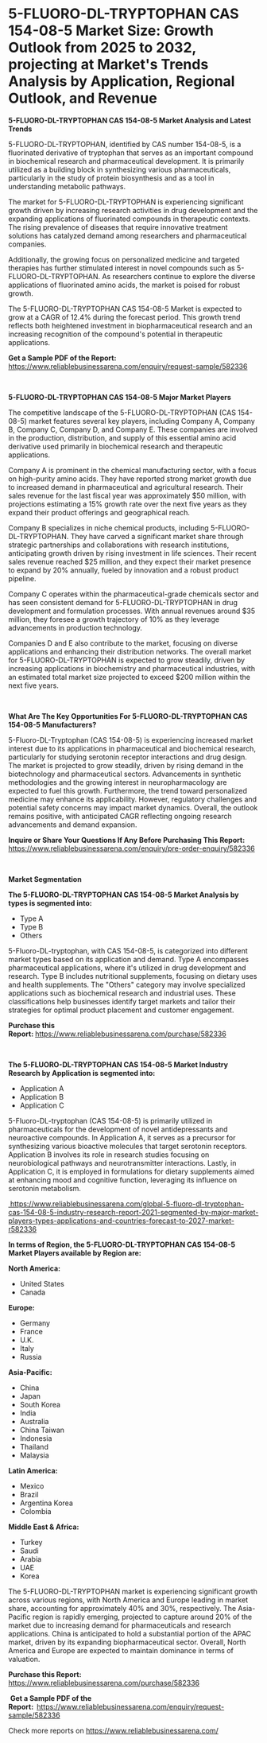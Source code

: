 <p><h1>5-FLUORO-DL-TRYPTOPHAN CAS 154-08-5 Market Size: Growth Outlook from 2025 to 2032, projecting at Market's Trends Analysis by Application, Regional Outlook, and Revenue</h1></p><p><strong>5-FLUORO-DL-TRYPTOPHAN CAS 154-08-5 Market Analysis and Latest Trends</strong></p>
<p><p>5-FLUORO-DL-TRYPTOPHAN, identified by CAS number 154-08-5, is a fluorinated derivative of tryptophan that serves as an important compound in biochemical research and pharmaceutical development. It is primarily utilized as a building block in synthesizing various pharmaceuticals, particularly in the study of protein biosynthesis and as a tool in understanding metabolic pathways.</p><p>The market for 5-FLUORO-DL-TRYPTOPHAN is experiencing significant growth driven by increasing research activities in drug development and the expanding applications of fluorinated compounds in therapeutic contexts. The rising prevalence of diseases that require innovative treatment solutions has catalyzed demand among researchers and pharmaceutical companies.</p><p>Additionally, the growing focus on personalized medicine and targeted therapies has further stimulated interest in novel compounds such as 5-FLUORO-DL-TRYPTOPHAN. As researchers continue to explore the diverse applications of fluorinated amino acids, the market is poised for robust growth.</p><p>The 5-FLUORO-DL-TRYPTOPHAN CAS 154-08-5 Market is expected to grow at a CAGR of 12.4% during the forecast period. This growth trend reflects both heightened investment in biopharmaceutical research and an increasing recognition of the compound's potential in therapeutic applications.</p></p>
<p><strong>Get a Sample PDF of the Report:&nbsp;</strong> <a href="https://www.reliablebusinessarena.com/enquiry/request-sample/582336?utm_campaign=2175&utm_medium=2&utm_source=Github&utm_content=ia&utm_term=23032025&utm_id=5-fluoro-dl-tryptophan-cas-154-08-5">https://www.reliablebusinessarena.com/enquiry/request-sample/582336</a></p>
<p>&nbsp;</p>
<p><strong>5-FLUORO-DL-TRYPTOPHAN CAS 154-08-5 Major Market Players</strong></p>
<p><p>The competitive landscape of the 5-FLUORO-DL-TRYPTOPHAN (CAS 154-08-5) market features several key players, including Company A, Company B, Company C, Company D, and Company E. These companies are involved in the production, distribution, and supply of this essential amino acid derivative used primarily in biochemical research and therapeutic applications.</p><p>Company A is prominent in the chemical manufacturing sector, with a focus on high-purity amino acids. They have reported strong market growth due to increased demand in pharmaceutical and agricultural research. Their sales revenue for the last fiscal year was approximately $50 million, with projections estimating a 15% growth rate over the next five years as they expand their product offerings and geographical reach.</p><p>Company B specializes in niche chemical products, including 5-FLUORO-DL-TRYPTOPHAN. They have carved a significant market share through strategic partnerships and collaborations with research institutions, anticipating growth driven by rising investment in life sciences. Their recent sales revenue reached $25 million, and they expect their market presence to expand by 20% annually, fueled by innovation and a robust product pipeline.</p><p>Company C operates within the pharmaceutical-grade chemicals sector and has seen consistent demand for 5-FLUORO-DL-TRYPTOPHAN in drug development and formulation processes. With annual revenues around $35 million, they foresee a growth trajectory of 10% as they leverage advancements in production technology.</p><p>Companies D and E also contribute to the market, focusing on diverse applications and enhancing their distribution networks. The overall market for 5-FLUORO-DL-TRYPTOPHAN is expected to grow steadily, driven by increasing applications in biochemistry and pharmaceutical industries, with an estimated total market size projected to exceed $200 million within the next five years.</p></p>
<p>&nbsp;</p>
<p><strong>What Are The Key Opportunities For 5-FLUORO-DL-TRYPTOPHAN CAS 154-08-5 Manufacturers?</strong></p>
<p><p>5-Fluoro-DL-Tryptophan (CAS 154-08-5) is experiencing increased market interest due to its applications in pharmaceutical and biochemical research, particularly for studying serotonin receptor interactions and drug design. The market is projected to grow steadily, driven by rising demand in the biotechnology and pharmaceutical sectors. Advancements in synthetic methodologies and the growing interest in neuropharmacology are expected to fuel this growth. Furthermore, the trend toward personalized medicine may enhance its applicability. However, regulatory challenges and potential safety concerns may impact market dynamics. Overall, the outlook remains positive, with anticipated CAGR reflecting ongoing research advancements and demand expansion.</p></p>
<p><strong>Inquire or Share Your Questions If Any Before Purchasing This Report:</strong> <a href="https://www.reliablebusinessarena.com/enquiry/pre-order-enquiry/582336?utm_campaign=2175&utm_medium=2&utm_source=Github&utm_content=ia&utm_term=23032025&utm_id=5-fluoro-dl-tryptophan-cas-154-08-5">https://www.reliablebusinessarena.com/enquiry/pre-order-enquiry/582336</a></p>
<p>&nbsp;</p>
<p><strong>Market Segmentation</strong></p>
<p><strong>The 5-FLUORO-DL-TRYPTOPHAN CAS 154-08-5 Market Analysis by types is segmented into:</strong></p>
<p><ul><li>Type A</li><li>Type B</li><li>Others</li></ul></p>
<p><p>5-Fluoro-DL-tryptophan, with CAS 154-08-5, is categorized into different market types based on its application and demand. Type A encompasses pharmaceutical applications, where it's utilized in drug development and research. Type B includes nutritional supplements, focusing on dietary uses and health supplements. The "Others" category may involve specialized applications such as biochemical research and industrial uses. These classifications help businesses identify target markets and tailor their strategies for optimal product placement and customer engagement.</p></p>
<p><strong>Purchase this Report:&nbsp;</strong><a href="https://www.reliablebusinessarena.com/purchase/582336?utm_campaign=2175&utm_medium=2&utm_source=Github&utm_content=ia&utm_term=23032025&utm_id=5-fluoro-dl-tryptophan-cas-154-08-5">https://www.reliablebusinessarena.com/purchase/582336</a></p>
<p>&nbsp;</p>
<p><strong>The 5-FLUORO-DL-TRYPTOPHAN CAS 154-08-5 Market Industry Research by Application is segmented into:</strong></p>
<p><ul><li>Application A</li><li>Application B</li><li>Application C</li></ul></p>
<p><p>5-Fluoro-DL-tryptophan (CAS 154-08-5) is primarily utilized in pharmaceuticals for the development of novel antidepressants and neuroactive compounds. In Application A, it serves as a precursor for synthesizing various bioactive molecules that target serotonin receptors. Application B involves its role in research studies focusing on neurobiological pathways and neurotransmitter interactions. Lastly, in Application C, it is employed in formulations for dietary supplements aimed at enhancing mood and cognitive function, leveraging its influence on serotonin metabolism.</p></p>
<p><a href="https://www.reliablebusinessarena.com/global-5-fluoro-dl-tryptophan-cas-154-08-5-industry-research-report-2021-segmented-by-major-market-players-types-applications-and-countries-forecast-to-2027-market-r582336?utm_campaign=2175&utm_medium=2&utm_source=Github&utm_content=ia&utm_term=23032025&utm_id=5-fluoro-dl-tryptophan-cas-154-08-5">&nbsp;https://www.reliablebusinessarena.com/global-5-fluoro-dl-tryptophan-cas-154-08-5-industry-research-report-2021-segmented-by-major-market-players-types-applications-and-countries-forecast-to-2027-market-r582336</a></p>
<p><strong>In terms of Region, the 5-FLUORO-DL-TRYPTOPHAN CAS 154-08-5 Market Players available by Region are:</strong></p>
<p>
    <p> <strong> North America: </strong>
        <ul>
            <li>United States</li>
            <li>Canada</li>
        </ul>
        </p> 
    <p> <strong> Europe: </strong>
        <ul>
            <li>Germany</li>
            <li>France</li>
            <li>U.K.</li>
            <li>Italy</li>
            <li>Russia</li>
        </ul>
        </p> 
    <p> <strong> Asia-Pacific: </strong>
        <ul>
            <li>China</li>
            <li>Japan</li>
            <li>South Korea</li>
            <li>India</li>
            <li>Australia</li>
            <li>China Taiwan</li>
            <li>Indonesia</li>
            <li>Thailand</li>
            <li>Malaysia</li>
        </ul>
        </p> 
    <p> <strong> Latin America: </strong>
        <ul>
            <li>Mexico</li>
            <li>Brazil</li>
            <li>Argentina Korea</li>
            <li>Colombia</li>
        </ul>
        </p> 
    <p> <strong> Middle East & Africa: </strong>
        <ul>
            <li>Turkey</li>
            <li>Saudi</li>
            <li>Arabia</li>
            <li>UAE</li>
            <li>Korea</li>
        </ul>
    </p>
    </p>
<p><p>The 5-FLUORO-DL-TRYPTOPHAN market is experiencing significant growth across various regions, with North America and Europe leading in market share, accounting for approximately 40% and 30%, respectively. The Asia-Pacific region is rapidly emerging, projected to capture around 20% of the market due to increasing demand for pharmaceuticals and research applications. China is anticipated to hold a substantial portion of the APAC market, driven by its expanding biopharmaceutical sector. Overall, North America and Europe are expected to maintain dominance in terms of valuation.</p></p>
<p><strong>Purchase this Report: </strong><a href="https://www.reliablebusinessarena.com/purchase/582336?utm_campaign=2175&utm_medium=2&utm_source=Github&utm_content=ia&utm_term=23032025&utm_id=5-fluoro-dl-tryptophan-cas-154-08-5">https://www.reliablebusinessarena.com/purchase/582336</a></p>
<p>&nbsp;<strong>Get a Sample PDF of the Report:&nbsp;&nbsp;</strong><a href="https://www.reliablebusinessarena.com/enquiry/request-sample/582336?utm_campaign=2175&utm_medium=2&utm_source=Github&utm_content=ia&utm_term=23032025&utm_id=5-fluoro-dl-tryptophan-cas-154-08-5">https://www.reliablebusinessarena.com/enquiry/request-sample/582336</a></p>
<p><strong></strong></p>
<p>Check more reports on <a href="https://www.reliablebusinessarena.com/?utm_campaign=2175&utm_medium=2&utm_source=Github&utm_content=ia&utm_term=23032025&utm_id=5-fluoro-dl-tryptophan-cas-154-08-5">https://www.reliablebusinessarena.com/</a></p>